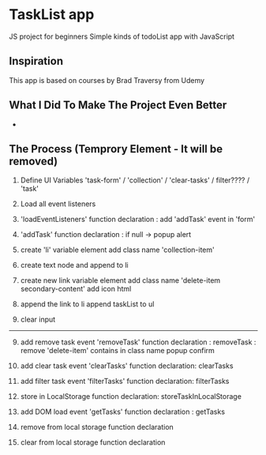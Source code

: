 # TaskList app
 JS project for beginners
 Simple kinds of todoList app with JavaScript 

## Inspiration
This app is based on courses by Brad Traversy from Udemy

## What I Did To Make The Project Even Better
* 

## The Process (Temprory Element - It will be removed)
1. Define UI Variables
'task-form' / 'collection' / 'clear-tasks' / filter???? / 'task'

2. Load all event listeners

3. 'loadEventListeners' function declaration
   : add 'addTask' event in 'form' 

3. 'addTask' function declaration
   : if null -> popup alert

4. create 'li' variable element
 add class name 'collection-item'

5. create text node and append to li 

6. create new link variable element
add class name 'delete-item secondary-content'
add icon html

7. append the link to li
   append taskList to ul

8. clear input
--------------------------------------------------
9. add remove task event 'removeTask'
function declaration : removeTask
: remove 'delete-item' contains in class name
popup confirm 

10. add clear task event 'clearTasks'
function declaration: clearTasks

11. add filter task event 'filterTasks'
function declaration: filterTasks

12. store in LocalStorage
   function declaration: storeTaskInLocalStorage

13. add DOM load event 'getTasks'
     function declaration : getTasks

14. remove from local storage
    function declaration 

15. clear from local storage
   function declaration






 









